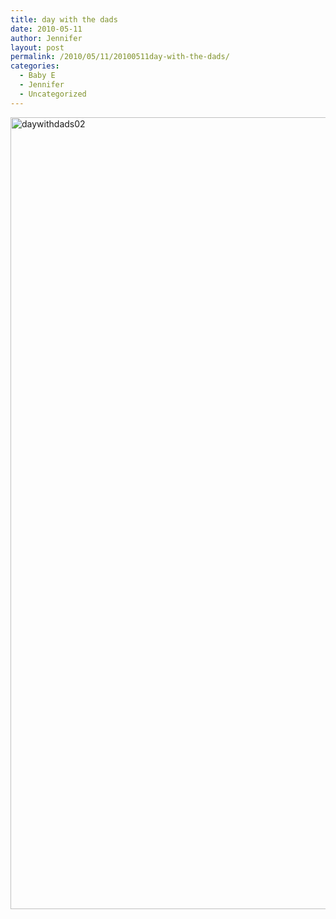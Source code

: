 ```yaml
---
title: day with the dads
date: 2010-05-11
author: Jennifer
layout: post
permalink: /2010/05/11/20100511day-with-the-dads/
categories:
  - Baby E
  - Jennifer
  - Uncategorized
---
```

<img title="daywithdads02" height="1267" alt="daywithdads02" width="950" class="alignleft size-full wp-image-681" src="http://static.squarespace.com/static/50db6bb3e4b015296cd43789/50dfa5b1e4b0dc6320e0b5ea/50dfa5b2e4b0dc6320e0b789/1273577318000/?format=original" />
